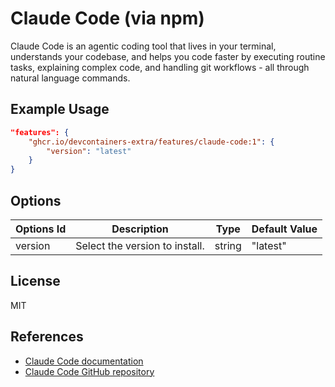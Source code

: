 # Claude Code (via npm)

Claude Code is an agentic coding tool that lives in your terminal, understands your codebase, and helps you code faster by executing routine tasks, explaining complex code, and handling git workflows - all through natural language commands.

## Example Usage

```json
"features": {
    "ghcr.io/devcontainers-extra/features/claude-code:1": {
        "version": "latest"
    }
}
```

## Options

| Options Id | Description | Type | Default Value |
|-----|-----|-----|-----|
| version | Select the version to install. | string | "latest" |

## License

MIT

## References

- [Claude Code documentation](https://docs.anthropic.com/en/docs/agents-and-tools/claude-code/overview)
- [Claude Code GitHub repository](https://github.com/anthropics/claude-code)